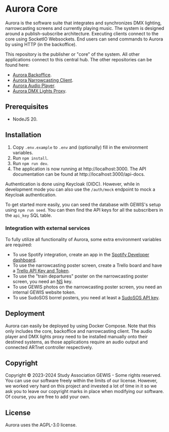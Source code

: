 # Aurora Core

Aurora is the software suite that integrates and synchronizes DMX lighting, narrowcasting screens and currently playing music.
The system is designed around a publish-subscribe architecture.
Executing clients connect to the core using SocketIO Websockets.
End users can send commands to Aurora by using HTTP (in the backoffice).

This repository is the publisher or "core" of the system. All other applications connect to this central hub.
The other repositories can be found here:
- [Aurora Backoffice](https://github.com/gewis/aurora-backoffice).
- [Aurora Narrowcasting Client](https://github.com/gewis/aurora-client).
- [Aurora Audio Player](https://github.com/gewis/aurora-lights-proxy).
- [Aurora DMX Lights Proxy](https://github.com/gewis/aurora-audio-player).

## Prerequisites
- NodeJS 20.

## Installation
1. Copy `.env.example` to `.env` and (optionally) fill in the environment variables. 
2. Run `npm install`.
3. Run `npm run dev`.
4. The application is now running at http://localhost:3000. The API documentation can be found at http://localhost:3000/api-docs.

Authentication is done using Keycloak (OIDC). However, while in development mode you can also use the `/auth/mock` endpoint to mock a Keycloak authentication.

To get started more easily, you can seed the database with GEWIS's setup using `npm run seed`.
You can then find the API keys for all the subscribers in the `api_key` SQL table.

### Integration with external services
To fully utilize all functionality of Aurora, some extra environment variables are required:
- To use Spotify integration, create an app in the [Spotify Developer dashboard](https://developer.spotify.com/dashboard).
- To use the narrowcasting poster screen, create a Trello board and have a [Trello API Key and Token](https://developer.atlassian.com/cloud/trello/guides/rest-api/authorization/#passing-token-and-key-in-api-requests).
- To use the "train departures" poster on the narrowcasting poster screen, you need an [NS](https://ns.nl) key.
- To use GEWIS photos on the narrowcasting poster screen, you need an internal GEWIS website token.
- To use SudoSOS borrel posters, you need at least a [SudoSOS API key](https://github.com/GEWIS/sudosos-backend). 

## Deployment
Aurora can easily be deployed by using Docker Compose. Note that this only includes the core, backoffice and narrowcasting client.
The audio player and DMX lights proxy need to be installed manually onto their destined systems, as those applications require an audio output and connected ARTnet controller respectively.

## Copyright
Copyright © 2023-2024 Study Association GEWIS - Some rights reserved.
You can use our software freely within the limits of our license.
However, we worked very hard on this project and invested a lot of time in it
so we ask you to leave our copyright marks in place when modifying our software.
Of course, you are free to add your own.

## License
Aurora uses the AGPL-3.0 license.
